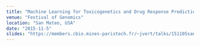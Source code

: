 ```yaml
---
title: "Machine Learning for Toxicogenetics and Drug Response Prediction"
venue: "Festival of Genomics"
location: "San Mateo, USA"
date: "2015-11-5"
slides: "https://members.cbio.mines-paristech.fr/~jvert/talks/151105sanmateo/sanmateo.pdf"
---
```

